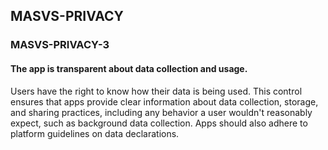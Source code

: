 ##  MASVS-PRIVACY

### MASVS-PRIVACY-3

#### The app is transparent about data collection and usage.

Users have the right to know how their data is being used. This control ensures that apps provide clear information about data collection, storage, and sharing practices, including any behavior a user wouldn't reasonably expect, such as background data collection. Apps should also adhere to platform guidelines on data declarations.